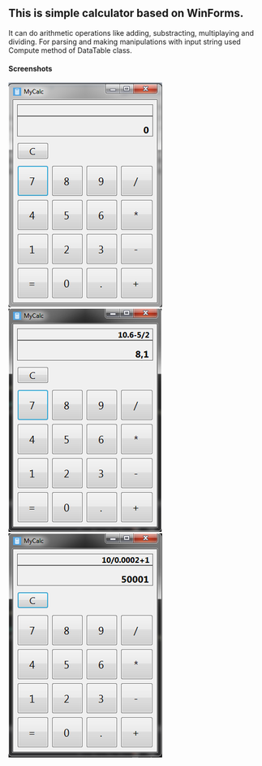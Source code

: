 ## This is simple calculator based on WinForms.
It can do arithmetic operations like adding, substracting, multiplaying and dividing.
For parsing and making manipulations with input string used Compute method of DataTable class.
#### Screenshots
![screenshot1](Screenshots/screenshot1.PNG)
![screenshot1](Screenshots/screenshot2.PNG)
![screenshot1](Screenshots/screenshot3.PNG)
